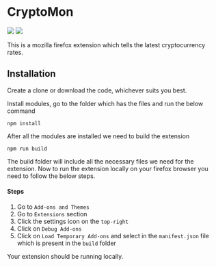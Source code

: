 # CryptoMon
<img src="https://img.shields.io/badge/-react%20js-blue" /> <img src="https://img.shields.io/badge/-open%20%20source-blue" />

This is a mozilla firefox extension which tells the latest cryptocurrency rates.

## Installation
Create a clone or download the code, whichever suits you best.

Install modules, go to the folder which has the files and run the below command 
```
npm install
```

After all the modules are installed we need to build the extension
```
npm run build
```

The build folder will include all the necessary files we need for the extension. Now to run the extension locally on your firefox browser you need to follow the below steps.

#### Steps
1. Go to `Add-ons and Themes` 
2. Go to `Extensions` section 
3. Click the settings icon on the `top-right`
4. Click on `Debug Add-ons`
5. Click on `Load Temporary Add-ons` and select in the `manifest.json` file which is present in the `build` folder

Your extension should be running locally.

